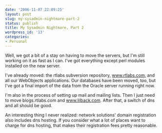 ```yaml
---
date: '2006-11-07 22:09:25'
layout: post
slug: my-sysadmin-nightmare-part-2
status: publish
title: My Sysadmin Nightmare, Part 2
wordpress_id: '13'
categories:
- Personal
---
```


Well, we got a bit of a stay on having to move the servers, but I'm still working on it as fast as I can. I've got everything except perl modules installed on the new server. 




I've already moved: the rtlabs subversion repository, www.rtlabs.com, and all our WebObjects applications. Our databases have been moved, too, but I've got a final import of the data from the Oracle server running right now.




I'm also in the process of setting up mail and mailing lists. Then I just need to move blogs.rtlabs.com and www.lilback.com. After that, a switch of dns and all should be good.




An interesting thing I never realized: network solutions' domain registration also includes dns hosting. If you consider what a lot of places want to charge for dns hosting, that makes their registration fees pretty reasonable.
